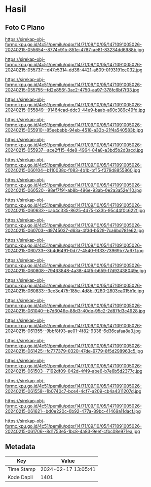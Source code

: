 # Hasil

## Foto C Plano

https://sirekap-obj-formc.kpu.go.id/4c51/pemilu/pdpr/14/71/09/10/05/1471091005026-20240215-055654--8774c91b-851e-4787-ae81-83234dd6988b.jpg

https://sirekap-obj-formc.kpu.go.id/4c51/pemilu/pdpr/14/71/09/10/05/1471091005026-20240215-055737--d47e5314-dd36-4421-a609-0193191cc032.jpg

https://sirekap-obj-formc.kpu.go.id/4c51/pemilu/pdpr/14/71/09/10/05/1471091005026-20240215-055755--fd2e856f-3ac2-4750-aa97-378fc6bf7f33.jpg

https://sirekap-obj-formc.kpu.go.id/4c51/pemilu/pdpr/14/71/09/10/05/1471091005026-20240215-055849--91464cad-ddc3-44e9-baab-a60c389c49fd.jpg

https://sirekap-obj-formc.kpu.go.id/4c51/pemilu/pdpr/14/71/09/10/05/1471091005026-20240215-055910--85eebebb-94eb-4518-a33b-21f4a540583b.jpg

https://sirekap-obj-formc.kpu.go.id/4c51/pemilu/pdpr/14/71/09/10/05/1471091005026-20240215-055937--ace2ff15-4de8-4964-84a8-a3bd5b2d3acd.jpg

https://sirekap-obj-formc.kpu.go.id/4c51/pemilu/pdpr/14/71/09/10/05/1471091005026-20240215-060104--b110038c-f083-4b1b-bf15-f379d8855860.jpg

https://sirekap-obj-formc.kpu.go.id/4c51/pemilu/pdpr/14/71/09/10/05/1471091005026-20240215-060520--98ef7f91-ab8b-496e-93ab-0e2a3a52e110.jpg

https://sirekap-obj-formc.kpu.go.id/4c51/pemilu/pdpr/14/71/09/10/05/1471091005026-20240215-060633--cab4c335-8625-4d75-b33b-95c44f0c622f.jpg

https://sirekap-obj-formc.kpu.go.id/4c51/pemilu/pdpr/14/71/09/10/05/1471091005026-20240215-060703--d9745037-d63a-4f3d-b529-7ca6bd781e62.jpg

https://sirekap-obj-formc.kpu.go.id/4c51/pemilu/pdpr/14/71/09/10/05/1471091005026-20240215-060733--3b4d6491-0d77-4540-9f33-73969b77a67f.jpg

https://sirekap-obj-formc.kpu.go.id/4c51/pemilu/pdpr/14/71/09/10/05/1471091005026-20240215-060808--79463848-4a38-44f5-b659-f7d92438049e.jpg

https://sirekap-obj-formc.kpu.go.id/4c51/pemilu/pdpr/14/71/09/10/05/1471091005026-20240215-060833--3ce3e475-185e-4d8b-9280-2803ca015b1c.jpg

https://sirekap-obj-formc.kpu.go.id/4c51/pemilu/pdpr/14/71/09/10/05/1471091005026-20240215-061040--b7d6046e-88d3-40de-95c2-2d87fd3c4928.jpg

https://sirekap-obj-formc.kpu.go.id/4c51/pemilu/pdpr/14/71/09/10/05/1471091005026-20240215-061355--9bbf8f93-ae01-4f82-9336-6d36cafaa8a3.jpg

https://sirekap-obj-formc.kpu.go.id/4c51/pemilu/pdpr/14/71/09/10/05/1471091005026-20240215-061425--fc777379-0320-47de-9779-8f5d298963c5.jpg

https://sirekap-obj-formc.kpu.go.id/4c51/pemilu/pdpr/14/71/09/10/05/1471091005026-20240215-061503--7192df09-042d-4f49-abe6-b7e6b5d2377c.jpg

https://sirekap-obj-formc.kpu.go.id/4c51/pemilu/pdpr/14/71/09/10/05/1471091005026-20240215-061558--1b0740c7-bce4-4cf7-a209-cb4a4311207d.jpg

https://sirekap-obj-formc.kpu.go.id/4c51/pemilu/pdpr/14/71/09/10/05/1471091005026-20240215-061621--bd0e220c-0b92-477a-89bc-41469a11dacf.jpg

https://sirekap-obj-formc.kpu.go.id/4c51/pemilu/pdpr/14/71/09/10/05/1471091005026-20240215-061706--8d1753e5-1bc8-4a83-9eef-cfbc08e971ea.jpg


## Metadata

| Key        | Value               |
| ---------- | ------------------- |
| Time Stamp | 2024-02-17 13:05:41 |
| Kode Dapil | 1401                |



